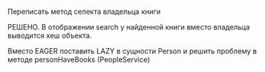 Переписать метод селекта владельца книги

РЕШЕНО. В отображении search у найденной книги вместо владельца выводится хеш объекта.

Вместо EAGER поставить LAZY в сущности Person и решить проблему в методе personHaveBooks (PeopleService)

